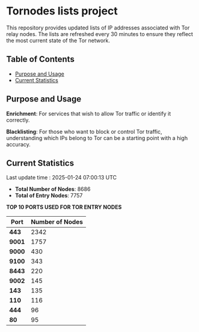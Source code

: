 # Tornodes lists project

This repository provides updated lists of IP addresses associated with Tor relay nodes. The lists are refreshed every 30 minutes to ensure they reflect the most current state of the Tor network.

## Table of Contents

- [Purpose and Usage](#purpose-and-usage)
- [Current Statistics](#current-statistics)


## Purpose and Usage

**Enrichment**: For services that wish to allow Tor traffic or identify it correctly.

**Blacklisting**: For those who want to block or control Tor traffic, understanding which IPs belong to Tor can be a starting point with a high accuracy.

## Current Statistics

Last update time : 2025-01-24 07:00:13 UTC

- **Total Number of Nodes**: 8686
- **Total of Entry Nodes**: 7757

**TOP 10 PORTS USED FOR TOR ENTRY NODES**

| **Port** | **Number of Nodes** |
|------|-----------------|
| **443**   | 2342  |
| **9001**   | 1757  |
| **9000**   | 430  |
| **9100**   | 343  |
| **8443**   | 220  |
| **9002**   | 145  |
| **143**   | 135  |
| **110**   | 116  |
| **444**   | 96  |
| **80**   | 95  |

